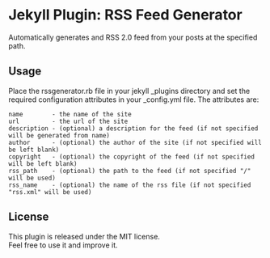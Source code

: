 # Jekyll Plugin: RSS Feed Generator

Automatically generates and RSS 2.0 feed from your posts at the specified path.

## Usage

Place the rssgenerator.rb file in your jekyll _plugins directory and set the required configuration attributes in your _config.yml file. The attributes are:  

    name        - the name of the site
    url         - the url of the site
    description - (optional) a description for the feed (if not specified will be generated from name)
    author      - (optional) the author of the site (if not specified will be left blank)
    copyright   - (optional) the copyright of the feed (if not specified will be left blank)
    rss_path    - (optional) the path to the feed (if not specified "/" will be used)
    rss_name    - (optional) the name of the rss file (if not specified "rss.xml" will be used)

## License

This plugin is released under the MIT license.  
Feel free to use it and improve it.
